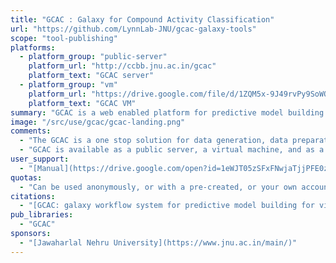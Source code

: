 ```yaml
---
title: "GCAC : Galaxy for Compound Activity Classification"
url: "https://github.com/LynnLab-JNU/gcac-galaxy-tools"
scope: "tool-publishing"
platforms:
  - platform_group: "public-server"
    platform_url: "http://ccbb.jnu.ac.in/gcac"
    platform_text: "GCAC server"
  - platform_group: "vm"
    platform_url: "https://drive.google.com/file/d/1ZQM5x-9J49rvPy9SoWOrM3Xm1MHZdr1I/view?usp=sharing"
    platform_text: "GCAC VM"
summary: "GCAC is a web enabled platform for predictive model building using R and caret package for virtual screening."
image: "/src/use/gcac/gcac-landing.png"
comments:
  - "The GCAC is a one stop solution for data generation, data preparation, feature selection, model building, prediction and retrival of potential lead molecules."
  - "GCAC is available as a public server, a virtual machine, and as a [tool suite in the Galaxy Toolshed](https://toolshed.g2.bx.psu.edu/repository?repository_id=351af44ceb587e54)."
user_support:
  - "[Manual](https://drive.google.com/open?id=1eWJT05zSFxFNwjaTjjPFE0zZp6g7fO9mxutRtSbc9zU)"
quotas:
  - "Can be used anonymously, or with a pre-created, or your own account."
citations:
  - "[GCAC: galaxy workflow system for predictive model building for virtual screening](https://doi.org/10.1186/s12859-018-2492-8), Deepak R. Bharti, Anmol J. Hemrom and Andrew M. Lynn. *BMC Bioinformatics* 2019 19 (Suppl 13) :550 doi:10.1186/s12859-018-2492-8"
pub_libraries:
  - "GCAC"  
sponsors:
  - "[Jawaharlal Nehru University](https://www.jnu.ac.in/main/)"
---
```

